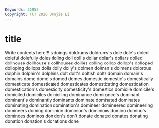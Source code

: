 ```yaml
---
Keywords: 21952
Copyright: (C) 2020 Junjie Li
---
```


# title

Write contents here!!!
s 
doings 
doldrums 
doldrums's 
dole 
dole's 
doled 
doleful 
dolefully
doles 
doling 
doll 
doll's 
dollar 
dollar's 
dollars 
dolled 
dollhouse 
dollhouse's
dollhouses 
dollies 
dolling 
dollop 
dollop's 
dolloped 
dolloping 
dollops 
dolls 
dolly
dolly's 
dolmen 
dolmen's 
dolmens 
dolorous 
dolphin 
dolphin's 
dolphins 
dolt 
dolt's
doltish 
dolts 
domain 
domain's 
domains 
dome 
dome's 
domed 
domes 
domestic
domestic's 
domestically 
domesticate 
domesticated 
domesticates 
domesticating 
domestication 
domestication's 
domesticity 
domesticity's
domestics 
domicile 
domicile's 
domiciled 
domiciles 
domiciling 
dominance 
dominance's 
dominant 
dominant's
dominantly 
dominants 
dominate 
dominated 
dominates 
dominating 
domination 
domination's 
domineer 
domineered
domineering 
domineers 
doming 
dominion 
dominion's 
dominions 
domino 
domino's 
dominoes 
dominos
don 
don's 
don't 
donate 
donated 
donates 
donating 
donation 
donation's 
donations
done 
